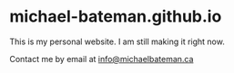 # michael-bateman.github.io
This is my personal website.  I am still making it right now.

Contact me by email at info@michaelbateman.ca

